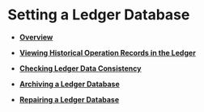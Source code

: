 # Setting a Ledger Database<a name="EN-US_TOPIC_0000001100127484"></a>

-   **[Overview](overview-80.md)**  

-   **[Viewing Historical Operation Records in the Ledger](viewing-historical-operation-records-in-the-ledger.md)**  

-   **[Checking Ledger Data Consistency](checking-ledger-data-consistency.md)**  

-   **[Archiving a Ledger Database](archiving-a-ledger-database.md)**  

-   **[Repairing a Ledger Database](repairing-a-ledger-database.md)**  


